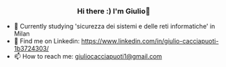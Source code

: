 <h3 align="center">Hi there :) I'm Giulio👋</h3>


- 🌱 Currently studying 'sicurezza dei sistemi e delle reti informatiche' in Milan
- 💬 Find me on Linkedin: https://www.linkedin.com/in/giulio-cacciapuoti-1b3724303/
- 📫 How to reach me: giuliocacciapuoti1@gmail.com

